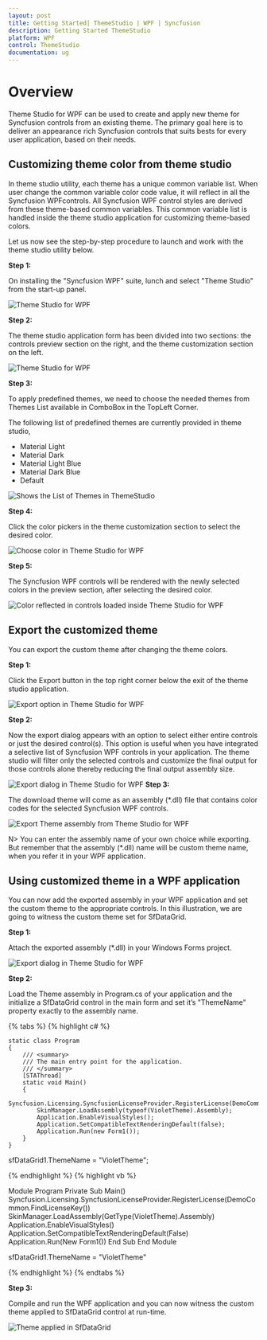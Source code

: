 ```yaml
---
layout: post
title: Getting Started| ThemeStudio | WPF | Syncfusion
description: Getting Started ThemeStudio
platform: WPF
control: ThemeStudio
documentation: ug
---
```


# Overview

Theme Studio for WPF can be used to create and apply new theme for Syncfusion controls from an existing theme. The primary goal here is to deliver an appearance rich Syncfusion controls that suits bests for every user application, based on their needs. 

## Customizing theme color from theme studio

In theme studio utility, each theme has a unique common variable list. When user change the common variable color code value, it will reflect in all the Syncfusion WPFcontrols. All Syncfusion WPF control styles are derived from these theme-based common variables. This common variable list is handled inside the theme studio application for customizing theme-based colors. 

Let us now see the step-by-step procedure to launch and work with the theme studio utility below.


**Step 1:**

On installing the "Syncfusion WPF" suite, lunch and select "Theme Studio" from the start-up panel.

![Theme Studio for WPF](ThemeStudio_images/ThemeStudio_img25.png)


**Step 2:**

The theme studio application form has been divided into two sections: the controls preview section on the right, and the theme customization section on the left.

![Theme Studio for WPF](ThemeStudio_images/ThemeStudio-Built-in-Dark.png)

**Step 3:**

To apply predefined themes, we need to choose the needed themes from Themes List available in ComboBox in the TopLeft Corner. 

The following list of predefined themes are currently provided in theme studio,
* Material Light
* Material Dark
* Material Light Blue
* Material Dark Blue
* Default

![Shows the List of Themes in ThemeStudio](ThemeStudio_images/ThemeStudio-Selection-Dark.png)

**Step 4:**

Click the color pickers in the theme customization section to select the desired color.

![Choose color in Theme Studio for WPF](ThemeStudio_images/ThemeStudio-Color-Selection.png)


**Step 5:**

The Syncfusion WPF controls will be rendered with the newly selected colors in the preview section, after selecting the desired color. 

![Color reflected in controls loaded inside Theme Studio for WPF](ThemeStudio_images/ThemeStudio-Color-Selection-Change.png)


## Export the customized theme
 
You can export the custom theme after changing the theme colors.


**Step 1:**

Click the Export button in the top right corner below the exit of the theme studio application. 

![Export option in Theme Studio for WPF](ThemeStudio_images/ThemeStudio-Export-Dark.png)


**Step 2:**

Now the export dialog appears with an option to select either entire controls or just the desired control(s). This option is useful when you have integrated a selective list of Syncfusion WPF controls in your application. The theme studio will filter only the selected controls and customize the final output for those controls alone thereby reducing the final output assembly size. 

![Export dialog in Theme Studio for WPF](ThemeStudio_images/ThemeStudio-Export-Dialog-Dark.png)
**Step 3:**

The download theme will come as an assembly (*.dll) file that contains color codes for the selected Syncfusion WPF controls. 

![Export Theme assembly from Theme Studio for WPF](ThemeStudio_images/Theme-Assembly-Theme-studio.png)


N> You can enter the assembly name of your own choice while exporting. But remember that the assembly (*.dll) name will be custom theme name, when you refer it in your WPF application. 


## Using customized theme in a WPF application

You can now add the exported assembly in your WPF application and set the custom theme to the appropriate controls. In this illustration, we are going to witness the custom theme set for SfDataGrid. 

**Step 1:**

Attach the exported assembly (*.dll) in your Windows Forms project.

![Export dialog in Theme Studio for WPF](ThemeStudio_images/Export-dialog-theme-studio.png)

**Step 2:**

Load the Theme assembly in Program.cs of your application and the initialize a SfDataGrid control in the main form and set it’s "ThemeName" property exactly to the assembly name.

{% tabs %}
{% highlight c# %}

    static class Program
    {
        /// <summary>
        /// The main entry point for the application.
        /// </summary>
        [STAThread]
        static void Main()
        {
			Syncfusion.Licensing.SyncfusionLicenseProvider.RegisterLicense(DemoCommon.FindLicenseKey());
            SkinManager.LoadAssembly(typeof(VioletTheme).Assembly);
            Application.EnableVisualStyles();
            Application.SetCompatibleTextRenderingDefault(false);
            Application.Run(new Form1());
        }
    }
	
sfDataGrid1.ThemeName = "VioletTheme";
	
{% endhighlight %}
{% highlight vb %}

Module Program
    <STAThread>
    Private Sub Main()
        Syncfusion.Licensing.SyncfusionLicenseProvider.RegisterLicense(DemoCommon.FindLicenseKey())
        SkinManager.LoadAssembly(GetType(VioletTheme).Assembly)
        Application.EnableVisualStyles()
        Application.SetCompatibleTextRenderingDefault(False)
        Application.Run(New Form1())
    End Sub
End Module

sfDataGrid1.ThemeName = "VioletTheme"

{% endhighlight %}
{% endtabs %}

**Step 3:**

Compile and run the WPF application and you can now witness the custom theme applied to SfDataGrid control at run-time. 

![Theme applied in SfDataGrid](ThemeStudio_images/Theme-applied-SfDataGrid.png)
